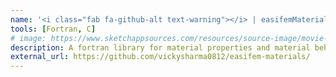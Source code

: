 ```yaml
---
name: '<i class="fab fa-github-alt text-warning"></i> | easifemMaterials'
tools: [Fortran, C]
# image: https://www.sketchappsources.com/resources/source-image/movie-badges-jurajjurik.png
description: A fortran library for material properties and material behavior
external_url: https://github.com/vickysharma0812/easifem-materials/
---
```


